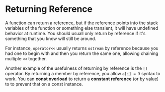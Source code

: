 # Returning Reference

A function can return a reference, but if the reference points into the stack variables of the function or something else transient, it will have undefined behavior at runtime.  You should usuall only return by reference if it's something that you know will still be around.

For instance, `operator<<` usually returns `ostream` by reference because you had one to begin with and then you return the same one, allowing chaining multiple `<<` together.

Another example of the usefulness of returning by reference is the `[]` operator.  By returning a member by reference, you allow `a[i] = 3` syntax to work.  You can __const overload__ to return a __constant reference__ (or by value) to to prevent that on a const instance.
